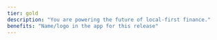 ```yaml
---
tier: gold
description: "You are powering the future of local-first finance."
benefits: "Name/logo in the app for this release"
---
```

